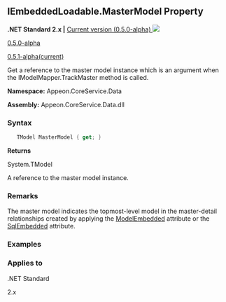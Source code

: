 ## **IEmbeddedLoadable.MasterModel Property**

**.NET Standard 2.x |**  <a href="javascript:void(0)" class="dropdown">Current version (0.5.0-alpha) <img src="~/images/dropdown.png"/></a>

<div class="otherversions"  value="versdiv">

<a href="javascript:void(0)">0.5.0-alpha</a>

<a href="javascript:void(0)">0.5.1-alpha(current)</a>

</div>

Get a reference to the master model instance which is an argument when the IModelMapper.TrackMaster method is called. 

 **Namespace:** Appeon.CoreService.Data

 **Assembly:** Appeon.CoreService.Data.dll

### **Syntax**

```c#
   TModel MasterModel { get; }
```

**Returns**

System.TModel

A reference to the master model instance. 

### **Remarks**

The master model indicates the topmost-level model in the master-detail relationships created by applying the [ModelEmbedded](../../ModelAttribute/Property/ModelEmbeddedAttribute/ModelEmbeddedAttribute.html) attribute or the [SqlEmbedded](../../ModelAttribute/Property/SqlEmbeddedAttribute/SqlEmbeddedAttribute.html) attribute.

### **Examples**




### **Applies to**

.NET Standard 

2.x